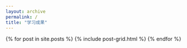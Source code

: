 ```yaml
---
layout: archive
permalink: /
title: "学习成果"
---
```


<div class="tiles">
{% for post in site.posts %}
	{% include post-grid.html %}
{% endfor %}
</div><!-- /.tiles -->

